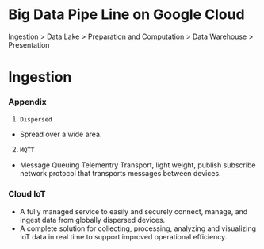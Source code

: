 # Big Data Pipe Line on Google Cloud

Ingestion > Data Lake > Preparation and Computation > Data Warehouse > Presentation

# Ingestion

### Appendix 

1. `Dispersed` 
- Spread over a wide area.

2. `MQTT` 
- Message Queuing Telementry Transport, light weight, publish subscribe network protocol that transports messages between devices.

### Cloud IoT
- A fully managed service to easily and securely connect, manage, and ingest data from globally dispersed devices.
- A complete solution for collecting, processing, analyzing and visualizing IoT data in real time to support improved operational efficiency.
